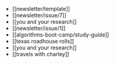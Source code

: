 - [[newsletter/template]]
- [[newsletter/issue/7]]
- [[you and your research]]
- [[newsletter/issue/1]]
- [[algorithms-boot-camp/study-guide]]
- [[texas roadhouse rolls]]
- [[you and your research]]
- [[travels with charley]]